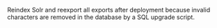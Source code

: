Reindex Solr and reexport all exports after deployment because invalid characters are removed in the database by a SQL upgrade script.
